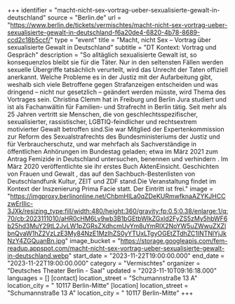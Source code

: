 +++
identifier = "macht-nicht-sex-vortrag-ueber-sexualisierte-gewalt-in-deutschland"
source = "Berlin.de"
url = "https://www.berlin.de/tickets/vermischtes/macht-nicht-sex-vortrag-ueber-sexualisierte-gewalt-in-deutschland-f6a20de4-6820-4b78-8689-ccd2c18b5ccf/"
type = "event"
title = "Macht, nicht Sex – Vortrag über sexualisierte Gewalt in Deutschland"
subtitle = "DT Kontext: Vortrag und Gespräch"
description = "So alltäglich sexualisierte Gewalt ist, so konsequenzlos bleibt sie für die Täter. Nur in den seltensten Fällen werden sexuelle Übergriffe tatsächlich verurteilt, wird das Unrecht der Taten offiziell anerkannt. Welche Probleme es in der Justiz mit der Aufarbeitung gibt, weshalb sich viele Betroffene gegen Strafanzeigen entscheiden und was dringend – nicht nur gesetzlich – geändert werden müsste, wird Thema des Vortrages sein. Christina Clemm hat in Freiburg und Berlin Jura studiert und ist als Fachanwältin für Familien- und Strafrecht in Berlin tätig. Seit mehr als 25 Jahren vertritt sie Menschen, die von geschlechtsspezifischer, sexualisierter, rassistischer, LGBTIQ-feindlicher und rechtsextrem motivierter Gewalt betroffen sind.Sie war Mitglied der Expertenkommission zur Reform des Sexualstrafrechts des Bundesministeriums der Justiz und für Verbraucherschutz, und war mehrfach als Sachverständige in öffentlichen Anhörungen im Bundestag geladen; etwa im März 2021 zum Antrag Femizide in Deutschland untersuchen, benennen und verhindern . Im März 2020 veröffentlichte sie ihr erstes Buch AktenEinsicht. Geschichten von Frauen und Gewalt , das auf den Sachbuch-Bestenlisten von Deutschlandfunk Kultur, ZEIT und ZDF stand.Die Veranstaltung findet im Kontext der Inszenierung Prima Facie statt. Der Eintritt ist frei."
image = "https://imgproxy.berlinonline.net/ChbmHILa0qZDeKURmwfknaAZYKJHCCzwErIIic-3JXk/resizing_type:fill/width:480/height:360/gravity:fp:0.5:0.38/enlarge:1/q:70/cb:2023111010/aHR0cHM6Ly9wb3B1bGEtbWlkZGxld2FyZS5zMy5hbWF6b25hd3MuY29tL2JvLW1pZGRsZXdhcmUvYm8uYmRlX2NoYW5uZWwuZXZlbnQvaW1hZ2VzLzE3My84NzE1MzlhZS0yYTUxLTgyOGEtZTdhZC1lNTNlYjJkNzY4ZGQuanBn.jpg"
image_bucket = "https://storage.googleapis.com/fem-readup.appspot.com/macht-nicht-sex-vortrag-ueber-sexualisierte-gewalt-in-deutschland.webp"
start_date = "2023-11-22T19:00:00.000"
end_date = "2023-11-22T19:00:00.000"
category = "Vermischtes"
organizer = "Deutsches Theater Berlin - Saal"
updated = "2023-11-10T09:16:18.000"
languages = []
[contact]
location_street = "Schumannstraße 13 A"
location_city = " 10117 Berlin-Mitte"
[location]
location_street = "Schumannstraße 13 A"
location_city = " 10117 Berlin-Mitte"
+++